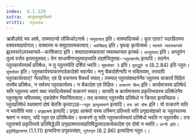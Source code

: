 ```yaml
---
index:  6.1.129
sutra:  अप्लुतवदुपस्थिते
vritti:  nyasa
---
```


ऋषौउवेदे भव आर्षः, तस्मादन्यो लौकिकोऽनार्षः। `समुदायात्` इति। वाक्यादित्यर्थः। कुत एतत? पदरहितस्य वक्यस्याप्रयोगात्। वाक्यस्य च समुदयात्मकत्वात्। `अवच्छिद्य` इति। पृथक् कृत्वेत्यर्थः। `स्वरूपे व्यवस्थाप्यते` झ्र्स्वरूपेऽवस्थाप्यते--काशिकाट इति। शब्दपदात्मकतायां व्यवस्थाप्यत इत्यर्थः। `अप्लुतवत्` इति। अप्लुतेन तुल्यं वर्त्तत इत्यप्लुतवत्। येन साधर्म्येणाप्लुतवद्भवति तद्दर्शयितुमाह--`प्लुतकार्यम्` इत्यादि। तदनेन प्लुतकार्यस्यार्थं प्रतिषेधः, न तु प्लुतस्येति दर्शितं भवति। `सुश्लोका 3` इति। `दूराद्धूते च` (8.2.84) इति प्लुतः। `सुश्लोका` इति। प्लुतकार्यस्याकरणादेकादेशो भवत्येव। ननु चैकादेशेनापि न भवितव्यम्, तस्यापि प्लुतकार्यत्वात्? नैतदस्ति; एवं हि वचनस्य वैयर्थ्यं स्यात्। तस्मात् प्लुतसंशब्दनेनैव प्लुतस्य यत्कार्यं विहितं तस्यैव प्रतिषेधः, न सर्वस्य प्लृतकार्यस्य। न चैकादेश एवं विहितः।
`वत्करणं किम्` इति। कार्यमात्रस्य प्रतिषेधे सति प्लुतस्य धवणं यथा स्यादित्येवमर्थं वत्करणं स्यात्। सत्यपि च कार्यमात्रस्य प्रकृतिभावस्य प्रतिषेधेनैव प्लुतश्रुत्या भवितव्यम्; एकदेशेन निवर्त्तितत्वात्। तत् कस्मात् प्लुतस्यैव प्रतिषेधो न क्रियत इत्यभिप्रायः। प्लुतप्रतिषेधे वक्ष्यमाणं दोषं चेतसि कृत्वाऽऽह--`प्लुत इत्युच्यमाने` इत्यादि। `तत्र को दोषः` इति। यो वत्करणे सति न भवतीति भावः। `प्रगृह्याश्रये` इत्यादि। प्रगृह्य आश्रयो यस्य तस्मिन् प्रतिभावे सति प्रगृह्यसंज्ञको यः प्लुतस्तस्य श्रवणं न स्यात्, यदि प्लुत एव प्रतिषिध्येत। वत्करणे तु सति प्लुतकार्यस्यायं प्रतिषेधो भवति न प्लुतस्यैव। तत्र प्लुताश्रये प्रकृतिभावे प्रतिषिद्धेऽपि प्रगृह्याश्रयस्याप्रतिषिद्धत्वादसत्येकादेश एव दोषो न भवति। `अग्नी इति`। `इदूदेद्द्विवचनम्` (1.1.11) इत्यादिना प्रगृहयसंज्ञा, `गुरोरनृत` (8.2.86) इत्यादिना प्लुतः।।

